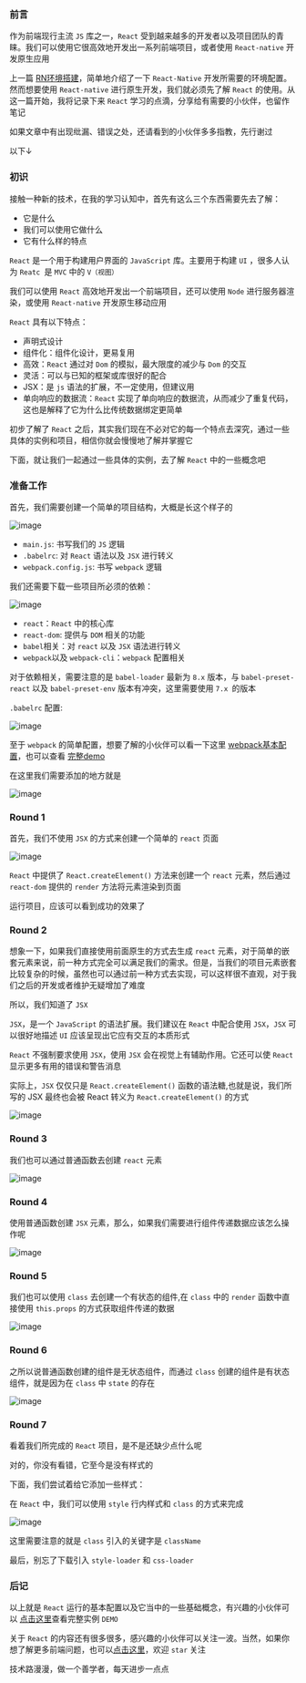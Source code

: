 ### 前言

作为前端现行主流 `JS` 库之一，`React` 受到越来越多的开发者以及项目团队的青睐。我们可以使用它很高效地开发出一系列前端项目，或者使用 `React-native` 开发原生应用

上一篇 [RN环境搭建](https://github.com/Roamen/web-document/issues/16)，简单地介绍了一下 `React-Native` 开发所需要的环境配置。然而想要使用 `React-native` 进行原生开发，我们就必须先了解 `React` 的使用。从这一篇开始，我将记录下来 `React` 学习的点滴，分享给有需要的小伙伴，也留作笔记

如果文章中有出现纰漏、错误之处，还请看到的小伙伴多多指教，先行谢过

以下↓

### 初识

接触一种新的技术，在我的学习认知中，首先有这么三个东西需要先去了解：
- 它是什么
- 我们可以使用它做什么
- 它有什么样的特点

`React` 是一个用于构建用户界面的 `JavaScript` 库。主要用于构建 `UI` ，很多人认为 `Reatc `是 `MVC` 中的 `V（视图）`

我们可以使用 `React` 高效地开发出一个前端项目，还可以使用 `Node` 进行服务器渲染，或使用 `React-native` 开发原生移动应用

`React` 具有以下特点：

- 声明式设计
- 组件化：组件化设计，更易复用
- 高效：`React` 通过对 `Dom` 的模拟，最大限度的减少与 `Dom` 的交互
- 灵活：可以与已知的框架或库很好的配合
- JSX：是 `js` 语法的扩展，不一定使用，但建议用
- 单向响应的数据流：`React` 实现了单向响应的数据流，从而减少了重复代码，这也是解释了它为什么比传统数据绑定更简单

初步了解了 `React` 之后，其实我们现在不必对它的每一个特点去深究，通过一些具体的实例和项目，相信你就会慢慢地了解并掌握它

下面，就让我们一起通过一些具体的实例，去了解 `React` 中的一些概念吧

### 准备工作

首先，我们需要创建一个简单的项目结构，大概是长这个样子的

![image](https://raw.githubusercontent.com/Roamen/react/master/images/c-01.png)

- `main.js`: 书写我们的 `JS` 逻辑
- `.babelrc`: 对 `React` 语法以及 `JSX` 进行转义
- `webpack.config.js`: 书写 `webpack` 逻辑

我们还需要下载一些项目所必须的依赖：

![image](https://raw.githubusercontent.com/Roamen/react/master/images/c-02.png)

- `react`：`React` 中的核心库
- `react-dom`: 提供与 `DOM` 相关的功能
- `babel`相关：对 `react` 以及 `JSX` 语法进行转义
- `webpack`以及 `webpack-cli`：`webpack` 配置相关

对于依赖相关，需要注意的是 `babel-loader` 最新为 `8.x` 版本，与 `babel-preset-react` 以及 `babel-preset-env` 版本有冲突，这里需要使用 `7.x `的版本

`.babelrc` 配置:

![image](https://raw.githubusercontent.com/Roamen/react/master/images/c-03.png)

至于 `webpack` 的简单配置，想要了解的小伙伴可以看一下这里 [webpack基本配置](https://github.com/Roamen/web-document/issues/18)，也可以查看 [完整demo](https://github.com/Roamen/react/tree/master/hello-react)

在这里我们需要添加的地方就是

![image](https://raw.githubusercontent.com/Roamen/react/master/images/c-04.png)

### Round 1

首先，我们不使用 `JSX` 的方式来创建一个简单的 `react` 页面

![image](https://raw.githubusercontent.com/Roamen/react/master/images/c-05.png)

`React` 中提供了 `React.createElement()` 方法来创建一个 `react` 元素，然后通过 `react-dom` 提供的 `render` 方法将元素渲染到页面

运行项目，应该可以看到成功的效果了

### Round 2

想象一下，如果我们直接使用前面原生的方式去生成 `react` 元素，对于简单的嵌套元素来说，前一种方式完全可以满足我们的需求。但是，当我们的项目元素嵌套比较复杂的时候，虽然也可以通过前一种方式去实现，可以这样很不直观，对于我们之后的开发或者维护无疑增加了难度

所以，我们知道了 `JSX`

`JSX`，是一个 `JavaScript` 的语法扩展。我们建议在 `React` 中配合使用 `JSX`，`JSX` 可以很好地描述 `UI` 应该呈现出它应有交互的本质形式

`React` 不强制要求使用 `JSX`，使用 `JSX` 会在视觉上有辅助作用。它还可以使 `React` 显示更多有用的错误和警告消息

实际上，`JSX` 仅仅只是 `React.createElement()` 函数的语法糖,也就是说，我们所写的 JSX 最终也会被 React 转义为 `React.createElement()` 的方式

![image](https://raw.githubusercontent.com/Roamen/react/master/images/c-06.png)

### Round 3

我们也可以通过普通函数去创建 `react` 元素

![image](https://raw.githubusercontent.com/Roamen/react/master/images/c-07.png)

### Round 4

使用普通函数创建 `JSX` 元素，那么，如果我们需要进行组件传递数据应该怎么操作呢

![image](https://raw.githubusercontent.com/Roamen/react/master/images/c-08.png)

### Round 5

我们也可以使用 `class` 去创建一个有状态的组件,在 `class` 中的 `render` 函数中直接使用 `this.props` 的方式获取组件传递的数据

![image](https://raw.githubusercontent.com/Roamen/react/master/images/c-09.png)

### Round 6

之所以说普通函数创建的组件是无状态组件，而通过 `class` 创建的组件是有状态组件，就是因为在 `class` 中 `state` 的存在

![image](https://raw.githubusercontent.com/Roamen/react/master/images/c-10.png)


### Round 7

看着我们所完成的 `React` 项目，是不是还缺少点什么呢

对的，你没有看错，它至今是没有样式的

下面，我们尝试着给它添加一些样式：

在 `React` 中，我们可以使用 `style` 行内样式和 `class` 的方式来完成

![image](https://raw.githubusercontent.com/Roamen/react/master/images/c-11.jpg)

这里需要注意的就是 `class` 引入的关键字是 `className`

最后，别忘了下载引入 `style-loader` 和 `css-loader`

### 后记

以上就是 `React` 运行的基本配置以及它当中的一些基础概念，有兴趣的小伙伴可以 [点击这里](https://github.com/Roamen/react/tree/master/hello-react)查看完整实例 `DEMO`

关于 `React` 的内容还有很多很多，感兴趣的小伙伴可以关注一波。当然，如果你想了解更多前端问题，也可以[点击这里](https://github.com/Roamen/web-document)，欢迎 `star` 关注

技术路漫漫，做一个善学者，每天进步一点点
